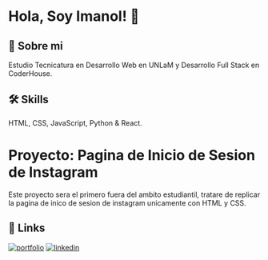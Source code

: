 
# Hola, Soy Imanol! 👋


## 🚀 Sobre mi
Estudio Tecnicatura en Desarrollo Web en UNLaM y Desarrollo Full Stack en CoderHouse. 

## 🛠 Skills
HTML, CSS, JavaScript, Python & React.


# Proyecto: Pagina de Inicio de Sesion de Instagram

Este proyecto sera el primero fuera del ambito estudiantil, tratare de replicar la pagina de inico de sesion de instagram unicamente con HTML y CSS.


## 🔗 Links
[![portfolio](https://img.shields.io/badge/my_portfolio-000?style=for-the-badge&logo=ko-fi&logoColor=white)](https://www.linkedin.com/in/imanol-valenzuela-eguez/)
[![linkedin](https://img.shields.io/badge/linkedin-0A66C2?style=for-the-badge&logo=linkedin&logoColor=white)](https://www.linkedin.com/in/imanol-valenzuela-eguez/)
